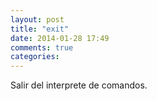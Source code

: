 ```yaml
---
layout: post
title: "exit"
date: 2014-01-28 17:49
comments: true
categories: 
---
```

Salir del interprete de comandos.

